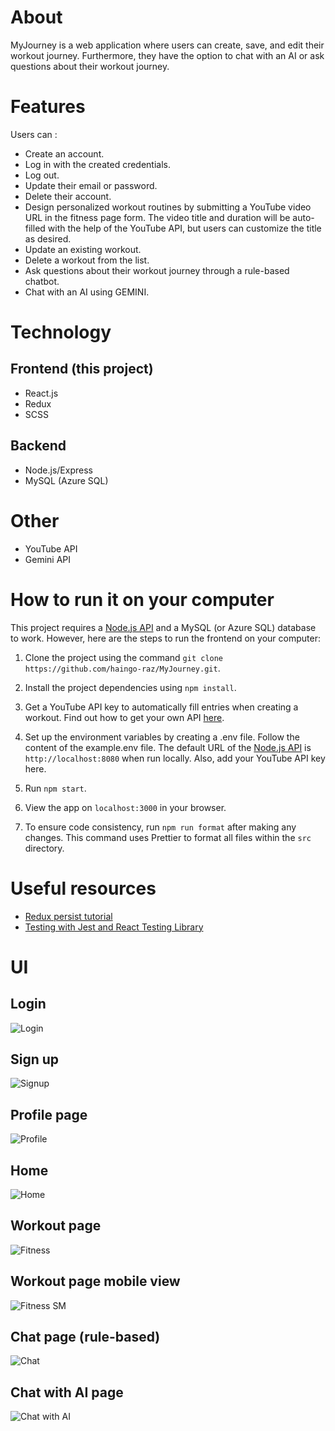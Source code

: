 # About
MyJourney is a web application where users can create, save, and edit their workout journey. Furthermore, they have the option to chat with an AI or ask questions about their workout journey.

# Features
Users can :
- Create an account.
- Log in with the created credentials.
- Log out.
- Update their email or password.
- Delete their account.
- Design personalized workout routines by submitting a YouTube video URL in the fitness page form. The video title and duration will be auto-filled with the help of the YouTube API, but users can customize the title as desired.
- Update an existing workout.
- Delete a workout from the list.
- Ask questions about their workout journey through a rule-based chatbot.
- Chat with an AI using GEMINI.

# Technology
## Frontend (this project)
- React.js
- Redux
- SCSS

## Backend
- Node.js/Express
- MySQL (Azure SQL)

# Other
- YouTube API
- Gemini API

# How to run it on your computer

This project requires a [Node.js API](https://github.com/haingo-raz/MyJourney-API) and a MySQL (or Azure SQL) database to work. However, here are the steps to run the frontend on your computer:

1. Clone the project using the command `git clone https://github.com/haingo-raz/MyJourney.git`.

2. Install the project dependencies using `npm install`.

3. Get a YouTube API key to automatically fill entries when creating a workout. Find out how to get your own API [here](https://developers.google.com/youtube/v3/getting-started).

4. Set up the environment variables by creating a .env file. Follow the content of the example.env file. The default URL of the [Node.js API](https://github.com/haingo-raz/MyJourney-API) is `http://localhost:8080` when run locally. Also, add your YouTube API key here.

5. Run `npm start`.

6. View the app on `localhost:3000` in your browser.

7. To ensure code consistency, run `npm run format` after making any changes. This command uses Prettier to format all files within the `src` directory.

# Useful resources
- [Redux persist tutorial](https://blog.logrocket.com/persist-state-redux-persist-redux-toolkit-react/)
- [Testing with Jest and React Testing Library](https://www.digitalocean.com/community/tutorials/how-to-test-a-react-app-with-jest-and-react-testing-library)

# UI
## Login
![Login](https://raw.githubusercontent.com/haingo-raz/MyJourney/master/public/UI/loginPage.png)

## Sign up
![Signup](https://raw.githubusercontent.com/haingo-raz/MyJourney/master/public/UI/signupPage.png)

## Profile page
![Profile](https://raw.githubusercontent.com/haingo-raz/MyJourney/master/public/UI/profilePage.png)

## Home
![Home](https://raw.githubusercontent.com/haingo-raz/MyJourney/master/public/UI/homepage.png)

## Workout page
![Fitness](https://raw.githubusercontent.com/haingo-raz/MyJourney/master/public/UI/fitnessPage.png)

## Workout page mobile view
![Fitness SM](https://raw.githubusercontent.com/haingo-raz/MyJourney/master/public/UI/fitnessPage-sm.png)

## Chat page (rule-based)
![Chat](https://raw.githubusercontent.com/haingo-raz/MyJourney/refs/heads/master/public/UI/chatPage.png)

## Chat with AI page
![Chat with AI](https://raw.githubusercontent.com/haingo-raz/MyJourney/refs/heads/master/public/UI/chatPageWithAI.png)
